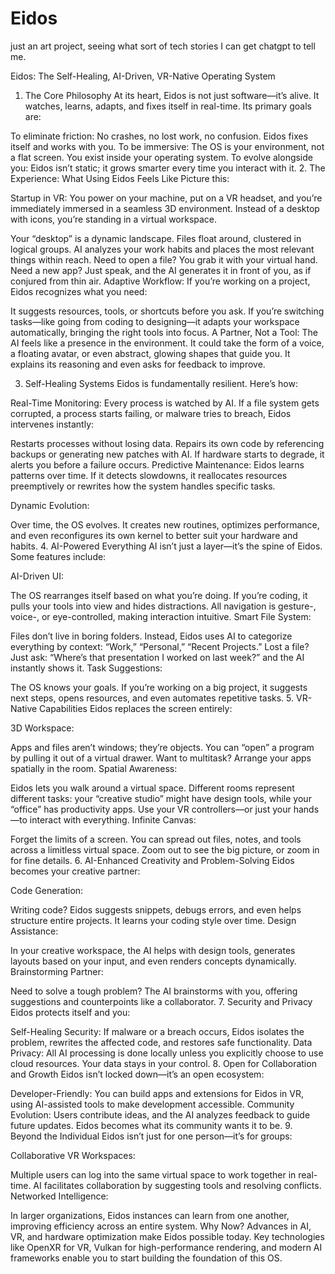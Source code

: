 # Eidos
just an art project, seeing what sort of tech stories I can get chatgpt to tell me. 

Eidos: The Self-Healing, AI-Driven, VR-Native Operating System
1. The Core Philosophy
At its heart, Eidos is not just software—it’s alive. It watches, learns, adapts, and fixes itself in real-time. Its primary goals are:

To eliminate friction: No crashes, no lost work, no confusion. Eidos fixes itself and works with you.
To be immersive: The OS is your environment, not a flat screen. You exist inside your operating system.
To evolve alongside you: Eidos isn’t static; it grows smarter every time you interact with it.
2. The Experience: What Using Eidos Feels Like
Picture this:

Startup in VR:
You power on your machine, put on a VR headset, and you’re immediately immersed in a seamless 3D environment. Instead of a desktop with icons, you’re standing in a virtual workspace.

Your “desktop” is a dynamic landscape. Files float around, clustered in logical groups. AI analyzes your work habits and places the most relevant things within reach.
Need to open a file? You grab it with your virtual hand. Need a new app? Just speak, and the AI generates it in front of you, as if conjured from thin air.
Adaptive Workflow:
If you’re working on a project, Eidos recognizes what you need:

It suggests resources, tools, or shortcuts before you ask.
If you’re switching tasks—like going from coding to designing—it adapts your workspace automatically, bringing the right tools into focus.
A Partner, Not a Tool:
The AI feels like a presence in the environment. It could take the form of a voice, a floating avatar, or even abstract, glowing shapes that guide you. It explains its reasoning and even asks for feedback to improve.

3. Self-Healing Systems
Eidos is fundamentally resilient. Here’s how:

Real-Time Monitoring:
Every process is watched by AI. If a file system gets corrupted, a process starts failing, or malware tries to breach, Eidos intervenes instantly:

Restarts processes without losing data.
Repairs its own code by referencing backups or generating new patches with AI.
If hardware starts to degrade, it alerts you before a failure occurs.
Predictive Maintenance:
Eidos learns patterns over time. If it detects slowdowns, it reallocates resources preemptively or rewrites how the system handles specific tasks.

Dynamic Evolution:

Over time, the OS evolves. It creates new routines, optimizes performance, and even reconfigures its own kernel to better suit your hardware and habits.
4. AI-Powered Everything
AI isn’t just a layer—it’s the spine of Eidos. Some features include:

AI-Driven UI:

The OS rearranges itself based on what you’re doing. If you’re coding, it pulls your tools into view and hides distractions.
All navigation is gesture-, voice-, or eye-controlled, making interaction intuitive.
Smart File System:

Files don’t live in boring folders. Instead, Eidos uses AI to categorize everything by context: “Work,” “Personal,” “Recent Projects.”
Lost a file? Just ask: “Where’s that presentation I worked on last week?” and the AI instantly shows it.
Task Suggestions:

The OS knows your goals. If you’re working on a big project, it suggests next steps, opens resources, and even automates repetitive tasks.
5. VR-Native Capabilities
Eidos replaces the screen entirely:

3D Workspace:

Apps and files aren’t windows; they’re objects. You can “open” a program by pulling it out of a virtual drawer. Want to multitask? Arrange your apps spatially in the room.
Spatial Awareness:

Eidos lets you walk around a virtual space. Different rooms represent different tasks: your “creative studio” might have design tools, while your “office” has productivity apps.
Use your VR controllers—or just your hands—to interact with everything.
Infinite Canvas:

Forget the limits of a screen. You can spread out files, notes, and tools across a limitless virtual space. Zoom out to see the big picture, or zoom in for fine details.
6. AI-Enhanced Creativity and Problem-Solving
Eidos becomes your creative partner:

Code Generation:

Writing code? Eidos suggests snippets, debugs errors, and even helps structure entire projects. It learns your coding style over time.
Design Assistance:

In your creative workspace, the AI helps with design tools, generates layouts based on your input, and even renders concepts dynamically.
Brainstorming Partner:

Need to solve a tough problem? The AI brainstorms with you, offering suggestions and counterpoints like a collaborator.
7. Security and Privacy
Eidos protects itself and you:

Self-Healing Security:
If malware or a breach occurs, Eidos isolates the problem, rewrites the affected code, and restores safe functionality.
Data Privacy:
All AI processing is done locally unless you explicitly choose to use cloud resources. Your data stays in your control.
8. Open for Collaboration and Growth
Eidos isn’t locked down—it’s an open ecosystem:

Developer-Friendly:
You can build apps and extensions for Eidos in VR, using AI-assisted tools to make development accessible.
Community Evolution:
Users contribute ideas, and the AI analyzes feedback to guide future updates. Eidos becomes what its community wants it to be.
9. Beyond the Individual
Eidos isn’t just for one person—it’s for groups:

Collaborative VR Workspaces:

Multiple users can log into the same virtual space to work together in real-time. AI facilitates collaboration by suggesting tools and resolving conflicts.
Networked Intelligence:

In larger organizations, Eidos instances can learn from one another, improving efficiency across an entire system.
Why Now?
Advances in AI, VR, and hardware optimization make Eidos possible today. Key technologies like OpenXR for VR, Vulkan for high-performance rendering, and modern AI frameworks enable you to start building the foundation of this OS.

